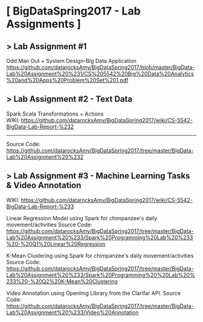 # [ BigDataSpring2017 - Lab Assignments ]

## > Lab Assignment #1
Odd Man Out + System Design-Big Data Application
https://github.com/datarocksAmy/BigDataSpring2017/blob/master/BigData-Lab%20Assignment%20%231/CS%205542%20Big%20Data%20Analytics%20and%20Apps%20Problem%20Set%201.pdf

## > Lab Assignment #2 - Text Data 
Spark Scala Transformations + Actions  
WIKI: https://github.com/datarocksAmy/BigDataSpring2017/wiki/CS-5542-BigData-Lab-Report-%232
***
Source Code: https://github.com/datarocksAmy/BigDataSpring2017/tree/master/BigData-Lab%20Assignment%20%232

## > Lab Assignment #3 - Machine Learning Tasks & Video Annotation
WIKI: https://github.com/datarocksAmy/BigDataSpring2017/wiki/CS-5542-BigData-Lab-Report-%233

Linear Regression Model using Spark for chimpanzee's daily movement/activities
Source Code: https://github.com/datarocksAmy/BigDataSpring2017/tree/master/BigData-Lab%20Assignment%20%233/Spark%20Programming%20Lab%20%233%20-%20Q1%20Linear%20Regression

K-Mean Clustering using Spark for chimpanzee's daily movement/activities
Source Code: https://github.com/datarocksAmy/BigDataSpring2017/tree/master/BigData-Lab%20Assignment%20%233/Spark%20Programming%20%20Lab%20%233%20-%20Q2%20K-Mean%20Clustering

Video Annotation using OpenImg Library from the Clarifar API.
Source Code: https://github.com/datarocksAmy/BigDataSpring2017/tree/master/BigData-Lab%20Assignment%20%233/Video%20Annotation
